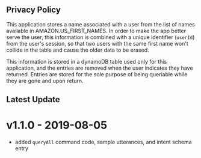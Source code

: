 ## Privacy Policy

This application stores a name associated with a user from the list of names available in AMAZON.US_FIRST_NAMES. In order to make the app better serve the user, this information is combined with a unique identifier (`userId`) from the user's session, so that two users with the same first name won't collide in the table and cause the older data to be erased.

This information is stored in a dynamoDB table used only for this application, and the entries are removed when the user indicates they have returned. Entries are stored for the sole purpose of being queriable  while they are gone and upon return.


## Latest Update

# v1.1.0 - 2019-08-05

* added `queryAll` command code, sample utterances, and intent schema entry
